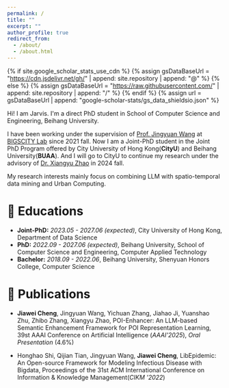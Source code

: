 ```yaml
---
permalink: /
title: ""
excerpt: ""
author_profile: true
redirect_from: 
  - /about/
  - /about.html
---
```


{% if site.google_scholar_stats_use_cdn %}
{% assign gsDataBaseUrl = "https://cdn.jsdelivr.net/gh/" | append: site.repository | append: "@" %}
{% else %}
{% assign gsDataBaseUrl = "https://raw.githubusercontent.com/" | append: site.repository | append: "/" %}
{% endif %}
{% assign url = gsDataBaseUrl | append: "google-scholar-stats/gs_data_shieldsio.json" %}

<span class='anchor' id='about-me'></span>

Hi! I am Jarvis. I'm a direct PhD student in School of Computer Science and Engineering, Beihang University.

I have been working under the supervision of [Prof. Jingyuan Wang](https://www.bigscity.com/jingyuan-wang/) at [BIGSCITY Lab](https://www.bigscity.com/) since 2021 fall. Now I am a Joint-PhD student in the Joint PhD Program offered by City University of Hong Kong(**CityU**) and Beihang University(**BUAA**).
And I will go to CityU to continue my research under the advisory of [Dr. Xiangyu Zhao](https://zhaoxyai.github.io/) in 2024 fall.

My research interests mainly focus on combining LLM with spatio-temporal data mining and Urban Computing.



# 📖 Educations
- **Joint-PhD:** *2023.05 - 2027.06 (expected)*, City University of Hong Kong, Department of Data Science
- **PhD:** *2022.09 - 2027.06 (expected)*, Beihang University, School of Computer Science and Engineering, Computer Applied Technology
- **Bachelor:** *2018.09 - 2022.06*, Beihang University, Shenyuan Honors College, Computer Science

# 📑 Publications
- **Jiawei Cheng**, Jingyuan Wang, Yichuan Zhang, Jiahao Ji, Yuanshao Zhu, Zhibo Zhang, Xiangyu Zhao, POI-Enhancer: An LLM-based Semantic Enhancement Framework for POI Representation Learning, 39st AAAI Conference on Artificial Intelligence (*AAAI'2025*), *Oral Presentation* (4.6%)

- Honghao Shi, Qijian Tian, Jingyuan Wang, **Jiawei Cheng**, LibEpidemic: An Open-source Framework for Modeling Infectious Disease with Bigdata, Proceedings of the 31st ACM International Conference on Information & Knowledge Management(*CIKM '2022*)



